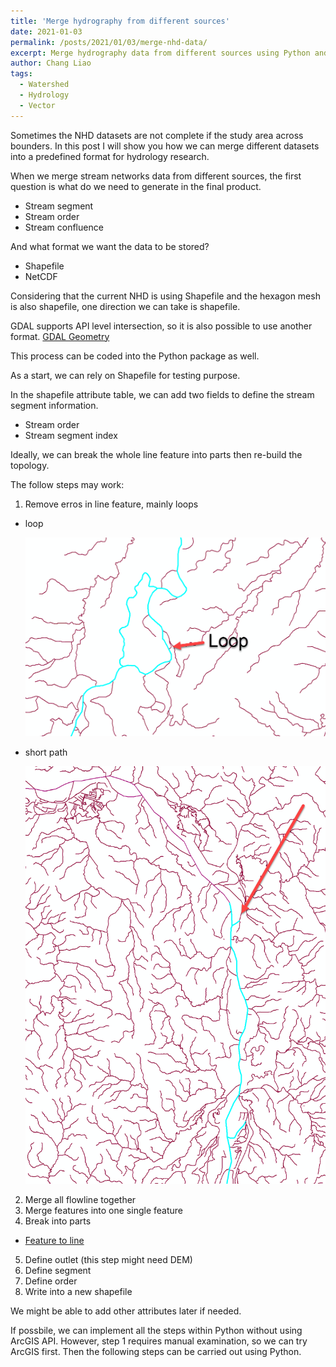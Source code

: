 ```yaml
---
title: 'Merge hydrography from different sources'
date: 2021-01-03
permalink: /posts/2021/01/03/merge-nhd-data/
excerpt: Merge hydrography data from different sources using Python and GDAL.
author: Chang Liao
tags:
  - Watershed
  - Hydrology
  - Vector
---
```


Sometimes the NHD datasets are not complete if the study area across bounders.
In this post I will show you how we can merge different datasets into a predefined format for hydrology research.

When we merge stream networks data from different sources, the first question is what do we need to generate in the final product.
* Stream segment 
* Stream order
* Stream confluence

And what format we want the data to be stored?
* Shapefile
* NetCDF

Considering that the current NHD is using Shapefile and the hexagon mesh is also shapefile, one direction we can take is shapefile.

GDAL supports API level intersection, so it is also possible to use another format.
[GDAL Geometry](https://gdal.org/python/osgeo.ogr.Geometry-class.html)

This process can be coded into the Python package as well.

As a start, we can rely on Shapefile for testing purpose.

In the shapefile attribute table, we can add two fields to define the stream segment information.
* Stream order
* Stream segment index

Ideally, we can break the whole line feature into parts then re-build the topology.

The follow steps may work:
1. Remove erros in line feature, mainly loops
  * loop

    ![Figure 1](https://github.com/changliao/science/blob/main/_figures/hexwatershed/flowline_loop.png?raw=true)

  * short path

    ![Figure 2](https://github.com/changliao/science/blob/main/_figures/hexwatershed/short_path.png?raw=true)
2. Merge all flowline together
3. Merge features into one single feature
4. Break into parts

  * [Feature to line](https://desktop.arcgis.com/en/arcmap/10.3/tools/data-management-toolbox/feature-to-line.htm)
  
5. Define outlet (this step might need DEM)
6. Define segment
7. Define order
8. Write into a new shapefile

We might be able to add other attributes later if needed.

If possbile, we can implement all the steps within Python without using ArcGIS API.
However, step 1 requires manual examination, so we can try ArcGIS first. Then the following steps can be carried out using Python.

